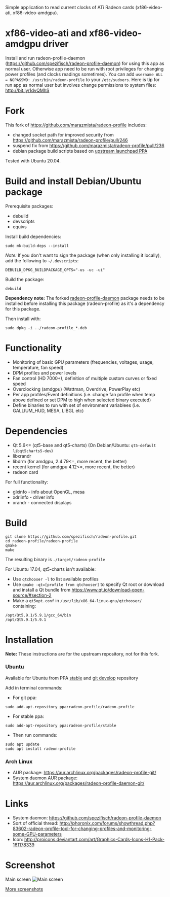 Simple application to read current clocks of ATi Radeon cards (xf86-video-ati, xf86-video-amdgpu).

# xf86-video-ati and xf86-video-amdgpu driver

Install and run radeon-profile-daemon (https://github.com/spezifisch/radeon-profile-daemon) for using this app as normal user. Otherwise app need to be run with root privileges for changing power profiles (and clocks readings sometimes). You can add `username ALL = NOPASSWD: /usr/bin/radeon-profile` to your `/etc/sudoers`. Here is tip for run app as normal user but involves change permissions to system files: http://bit.ly/1dvQMhS

# Fork

This fork of https://github.com/marazmista/radeon-profile includes:

* changed socket path for improved security from https://github.com/marazmista/radeon-profile/pull/246
* suspend fix from https://github.com/marazmista/radeon-profile/pull/236
* debian package build scripts based on [upstream launchpad PPA](https://launchpad.net/~radeon-profile/+archive/ubuntu/stable)

Tested with Ubuntu 20.04.

# Build and install Debian/Ubuntu package

Prerequisite packages:

* debuild
* devscripts
* equivs

Install build dependencies:

```
sudo mk-build-deps --install
```

*Note:* If you don't want to sign the package (when only installing it locally), add the following to `~/.devscripts`:

```
DEBUILD_DPKG_BUILDPACKAGE_OPTS="-us -uc -ui"
```

Build the package:

```
debuild
```

**Dependency note:** The forked [radeon-profile-daemon](https://github.com/spezifisch/radeon-profile-daemon) package needs to be installed before installing this package (radeon-profile) as it's a dependency for this package.

Then install with:

```
sudo dpkg -i ../radeon-profile_*.deb
```

# Functionality

* Monitoring of basic GPU parameters (frequencies, voltages, usage, temperature, fan speed)
* DPM profiles and power levels
* Fan control (HD 7000+), definition of multiple custom curves or fixed speed
* Overclocking (amdgpu) (Wattman, Overdrive, PowerPlay etc)
* Per app profiles/Event definitions (i.e. change fan profile when temp above defined or set DPM to high when selected binary executed)
* Define binaries to run with set of environment variablees (i.e. GALLIUM_HUD, MESA, LIBGL etc)

# Dependencies

* Qt 5.6<= (qt5-base and qt5-charts) (On Debian/Ubuntu: `qt5-default libqt5charts5-dev`)
* libxrandr
* libdrm (for amdgpu, 2.4.79<=, more recent, the better)
* recent kernel (for amdgpu 4.12<=, more recent, the better)
* radeon card

For full functionality:
* glxinfo - info about OpenGL, mesa
* xdriinfo - driver info
* xrandr - connected displays

# Build

```
git clone https://github.com/spezifisch/radeon-profile.git
cd radeon-profile/radeon-profile
qmake
make 
```

The resulting binary is `./target/radeon-profile`

For Ubuntu 17.04, qt5-charts isn't available:
* Use `qtchooser -l` to list available profiles
* Use `qmake -qt=[profile from qtchooser]` to specify Qt root or download and install a Qt bundle from https://www.qt.io/download-open-source/#section-2
* Make a `qt5opt.conf` in `/usr/lib/x86_64-linux-gnu/qtchooser/` containing:

```
/opt/Qt5.9.1/5.9.1/gcc_64/bin
/opt/Qt5.9.1/5.9.1
```

# Installation

**Note:** These instructions are for the upstream repository, not for this fork.

### Ubuntu 
Available for Ubuntu from PPA [stable](https://launchpad.net/~radeon-profile/+archive/ubuntu/stable) and [git develop](https://launchpad.net/~radeon-profile/+archive/ubuntu/radeon-profile) repository

Add in terminal commands:

* For git ppa: 
```
sudo add-apt-repository ppa:radeon-profile/radeon-profile
```
* For stable ppa: 
```
sudo add-apt-repository ppa:radeon-profile/stable
```
* Then run commands:
```
sudo apt update
sudo apt install radeon-profile
```

### Arch Linux
* AUR package: https://aur.archlinux.org/packages/radeon-profile-git/
* System daemon AUR package: https://aur.archlinux.org/packages/radeon-profile-daemon-git/

# Links

* System daemon: https://github.com/spezifisch/radeon-profile-daemon
* Sort of official thread: http://phoronix.com/forums/showthread.php?83602-radeon-profile-tool-for-changing-profiles-and-monitoring-some-GPU-parameters
* Icon: http://proicons.deviantart.com/art/Graphics-Cards-Icons-H1-Pack-161178339

# Screenshot

Main screen
![Main screen](https://i.imgur.com/Z880p47.png)

[More screenshots](http://imgur.com/a/DMRr9)
